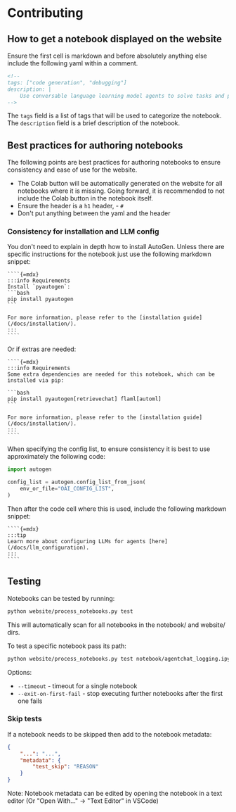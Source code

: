 # Contributing

## How to get a notebook displayed on the website

Ensure the first cell is markdown and before absolutely anything else include the following yaml within a comment.

```markdown
<!--
tags: ["code generation", "debugging"]
description: |
    Use conversable language learning model agents to solve tasks and provide automatic feedback through a comprehensive example of writing, executing, and debugging Python code to compare stock price changes.
-->
```

The `tags` field is a list of tags that will be used to categorize the notebook. The `description` field is a brief description of the notebook.

## Best practices for authoring notebooks

The following points are best practices for authoring notebooks to ensure consistency and ease of use for the website.

- The Colab button will be automatically generated on the website for all notebooks where it is missing. Going forward, it is recommended to not include the Colab button in the notebook itself.
- Ensure the header is a `h1` header, - `#`
- Don't put anything between the yaml and the header

### Consistency for installation and LLM config

You don't need to explain in depth how to install AutoGen. Unless there are specific instructions for the notebook just use the following markdown snippet:

``````
````{=mdx}
:::info Requirements
Install `pyautogen`:
```bash
pip install pyautogen
```

For more information, please refer to the [installation guide](/docs/installation/).
:::
````
``````

Or if extras are needed:

``````
````{=mdx}
:::info Requirements
Some extra dependencies are needed for this notebook, which can be installed via pip:

```bash
pip install pyautogen[retrievechat] flaml[automl]
```

For more information, please refer to the [installation guide](/docs/installation/).
:::
````
``````

When specifying the config list, to ensure consistency it is best to use approximately the following code:

```python
import autogen

config_list = autogen.config_list_from_json(
    env_or_file="OAI_CONFIG_LIST",
)
```

Then after the code cell where this is used, include the following markdown snippet:

``````
````{=mdx}
:::tip
Learn more about configuring LLMs for agents [here](/docs/llm_configuration).
:::
````
``````

## Testing

Notebooks can be tested by running:

```sh
python website/process_notebooks.py test
```

This will automatically scan for all notebooks in the notebook/ and website/ dirs.

To test a specific notebook pass its path:

```sh
python website/process_notebooks.py test notebook/agentchat_logging.ipynb
```

Options:
- `--timeout` - timeout for a single notebook
- `--exit-on-first-fail` - stop executing further notebooks after the first one fails

### Skip tests

If a notebook needs to be skipped then add to the notebook metadata:
```json
{
    "...": "...",
    "metadata": {
        "test_skip": "REASON"
    }
}
```

Note: Notebook metadata can be edited by opening the notebook in a text editor (Or "Open With..." -> "Text Editor" in VSCode)


